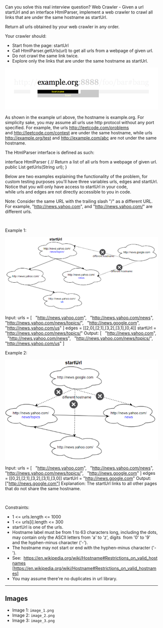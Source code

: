 Can you solve this real interview question? Web Crawler - Given a url startUrl and an interface HtmlParser, implement a web crawler to crawl all links that are under the same hostname as startUrl. 

Return all urls obtained by your web crawler in any order.

Your crawler should:

 * Start from the page: startUrl
 * Call HtmlParser.getUrls(url) to get all urls from a webpage of given url.
 * Do not crawl the same link twice.
 * Explore only the links that are under the same hostname as startUrl.

![Example 1](./image_1.png)

As shown in the example url above, the hostname is example.org. For simplicity sake, you may assume all urls use http protocol without any port specified. For example, the urls http://leetcode.com/problems and http://leetcode.com/contest are under the same hostname, while urls http://example.org/test and http://example.com/abc are not under the same hostname.

The HtmlParser interface is defined as such: 


interface HtmlParser {
  // Return a list of all urls from a webpage of given url.
  public List<String> getUrls(String url);
}

Below are two examples explaining the functionality of the problem, for custom testing purposes you'll have three variables urls, edges and startUrl. Notice that you will only have access to startUrl in your code, while urls and edges are not directly accessible to you in code.

Note: Consider the same URL with the trailing slash "/" as a different URL. For example, "http://news.yahoo.com", and "http://news.yahoo.com/" are different urls.

 

Example 1:

![Example 2](./image_2.png)


Input:
urls = [
  "http://news.yahoo.com",
  "http://news.yahoo.com/news",
  "http://news.yahoo.com/news/topics/",
  "http://news.google.com",
  "http://news.yahoo.com/us"
]
edges = [[2,0],[2,1],[3,2],[3,1],[0,4]]
startUrl = "http://news.yahoo.com/news/topics/"
Output: [
  "http://news.yahoo.com",
  "http://news.yahoo.com/news",
  "http://news.yahoo.com/news/topics/",
  "http://news.yahoo.com/us"
]


Example 2:

![Example 3](./image_3.png)


Input: 
urls = [
  "http://news.yahoo.com",
  "http://news.yahoo.com/news",
  "http://news.yahoo.com/news/topics/",
  "http://news.google.com"
]
edges = [[0,2],[2,1],[3,2],[3,1],[3,0]]
startUrl = "http://news.google.com"
Output: ["http://news.google.com"]
Explanation: The startUrl links to all other pages that do not share the same hostname.

 

Constraints:

 * 1 <= urls.length <= 1000
 * 1 <= urls[i].length <= 300
 * startUrl is one of the urls.
 * Hostname label must be from 1 to 63 characters long, including the dots, may contain only the ASCII letters from 'a' to 'z', digits  from '0' to '9' and the hyphen-minus character ('-').
 * The hostname may not start or end with the hyphen-minus character ('-'). 
 * See:  https://en.wikipedia.org/wiki/Hostname#Restrictions_on_valid_hostnames [https://en.wikipedia.org/wiki/Hostname#Restrictions_on_valid_hostnames]
 * You may assume there're no duplicates in url library.

---

## Images

- Image 1: `image_1.png`
- Image 2: `image_2.png`
- Image 3: `image_3.png`
